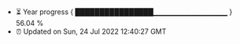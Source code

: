 - ⏳ Year progress { ████████████████▁▁▁▁▁▁▁▁▁▁▁▁▁▁ } 56.04 %
- ⏰ Updated on Sun, 24 Jul 2022 12:40:27 GMT

